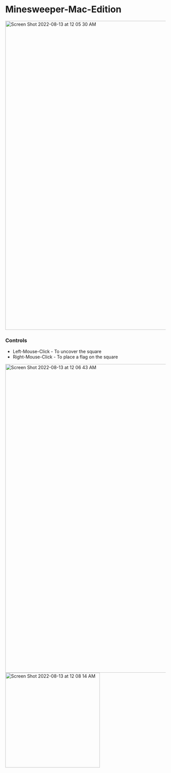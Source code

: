 # Minesweeper-Mac-Edition

<img width="967" alt="Screen Shot 2022-08-13 at 12 05 30 AM" src="https://user-images.githubusercontent.com/109395254/184473057-b714ab33-973b-4abf-9fa1-650fe9f096ca.png">

<h3> Controls </h3>
<ul>
<li>Left-Mouse-Click - To uncover the square</li>
<li>Right-Mouse-Click - To place a flag on the square</li>
</ul>

<img width="966" alt="Screen Shot 2022-08-13 at 12 06 43 AM" src="https://user-images.githubusercontent.com/109395254/184473050-eb3a6339-84f9-4f6e-9e5e-dfe35faeaaf1.png">

<img width="297" alt="Screen Shot 2022-08-13 at 12 08 14 AM" src="https://user-images.githubusercontent.com/109395254/184473077-e8ad41f6-b370-4a4c-b1ec-70b691aa30d2.png">
